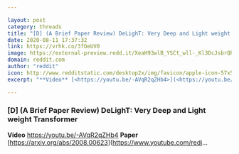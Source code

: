 ```yaml
---

layout: post
category: threads
title: "[D] (A Brief Paper Review) DeLighT: Very Deep and Light weight Transformer"
date: 2020-08-11 17:37:32
link: https://vrhk.co/3fOeUV0
image: https://external-preview.redd.it/XeaH93wlB_YSCt_wll-_Kl3DcJsbrQhl9u7FA05uw3Y.jpg?width=480&height=251.308900524&auto=webp&crop=480:251.308900524,smart&s=e598f1a1eacb00327ece0c6c1c3b333699192ed0
domain: reddit.com
author: "reddit"
icon: http://www.redditstatic.com/desktop2x/img/favicon/apple-icon-57x57.png
excerpt: "**Video** [<https://youtu.be/-AVqR2qZHb4>](<https://youtu.be/-AVqR2qZHb4>) **Paper** [<https://arxiv.org/abs/2008.00623>](<https://www.youtube.com/redi>..."

---
```


### [D] (A Brief Paper Review) DeLighT: Very Deep and Light weight Transformer

**Video** [<https://youtu.be/-AVqR2qZHb4>](<https://youtu.be/-AVqR2qZHb4>) **Paper** [<https://arxiv.org/abs/2008.00623>](<https://www.youtube.com/redi>...